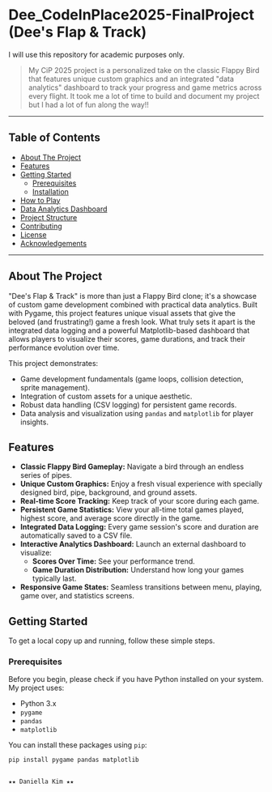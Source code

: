 # Dee_CodeInPlace2025-FinalProject (Dee's Flap & Track)

I will use this repository for academic purposes only.


> My CiP 2025 project is a personalized take on the classic Flappy Bird that features unique custom graphics and an integrated "data analytics" dashboard to track your progress and game metrics across every flight. It took me a lot of time to build and document my project but I had a lot of fun along the way!!


---

## Table of Contents

* [About The Project](#about-the-project)
* [Features](#features)
* [Getting Started](#getting-started)
    * [Prerequisites](#prerequisites)
    * [Installation](#installation)
* [How to Play](#how-to-play)
* [Data Analytics Dashboard](#data-analytics-dashboard)
* [Project Structure](#project-structure)
* [Contributing](#contributing)
* [License](#license)
* [Acknowledgements](#acknowledgements)

---

## About The Project

"Dee's Flap & Track" is more than just a Flappy Bird clone; it's a showcase of custom game development combined with practical data analytics. Built with Pygame, this project features unique visual assets that give the beloved (and frustrating!) game a fresh look. What truly sets it apart is the integrated data logging and a powerful Matplotlib-based dashboard that allows players to visualize their scores, game durations, and track their performance evolution over time.

This project demonstrates:
* Game development fundamentals (game loops, collision detection, sprite management).
* Integration of custom assets for a unique aesthetic.
* Robust data handling (CSV logging) for persistent game records.
* Data analysis and visualization using `pandas` and `matplotlib` for player insights.

## Features

* **Classic Flappy Bird Gameplay:** Navigate a bird through an endless series of pipes.
* **Unique Custom Graphics:** Enjoy a fresh visual experience with specially designed bird, pipe, background, and ground assets.
* **Real-time Score Tracking:** Keep track of your score during each game.
* **Persistent Game Statistics:** View your all-time total games played, highest score, and average score directly in the game.
* **Integrated Data Logging:** Every game session's score and duration are automatically saved to a CSV file.
* **Interactive Analytics Dashboard:** Launch an external dashboard to visualize:
    * **Scores Over Time:** See your performance trend.
    * **Game Duration Distribution:** Understand how long your games typically last.
* **Responsive Game States:** Seamless transitions between menu, playing, game over, and statistics screens.

## Getting Started

To get a local copy up and running, follow these simple steps.

### Prerequisites

Before you begin, please check if you have Python installed on your system. My project uses:
* Python 3.x
* `pygame`
* `pandas`
* `matplotlib`

You can install these packages using `pip`:
```bash
pip install pygame pandas matplotlib


★★ Daniella Kim ★★